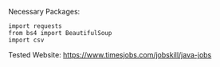 Necessary Packages:
```
import requests
from bs4 import BeautifulSoup
import csv
```
Tested Website: https://www.timesjobs.com/jobskill/java-jobs

